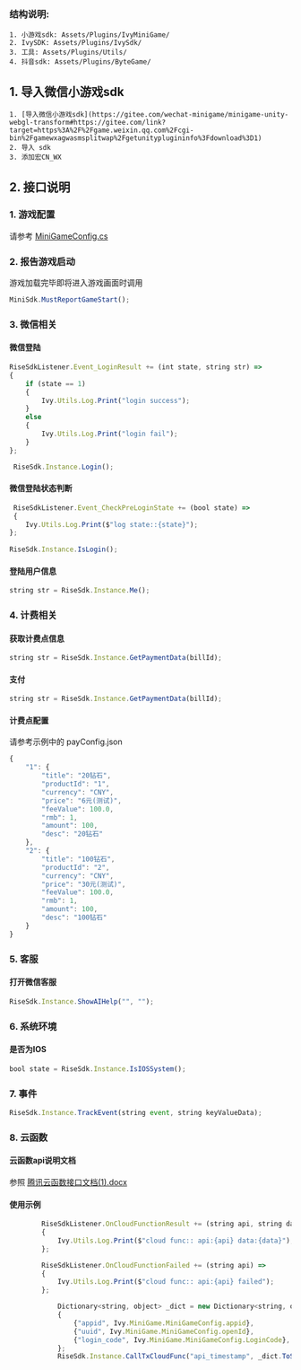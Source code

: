 ### 结构说明:
    1. 小游戏sdk: Assets/Plugins/IvyMiniGame/  
    2. IvySDK: Assets/Plugins/IvySdk/
    3. 工具: Assets/Plugins/Utils/
    4. 抖音sdk: Assets/Plugins/ByteGame/
    
## 1. 导入微信小游戏sdk
    1. [导入微信小游戏sdk](https://gitee.com/wechat-minigame/minigame-unity-webgl-transform#https://gitee.com/link?target=https%3A%2F%2Fgame.weixin.qq.com%2Fcgi-bin%2Fgamewxagwasmsplitwap%2Fgetunityplugininfo%3Fdownload%3D1)
	2. 导入 sdk
	3. 添加宏CN_WX
	
## 2. 接口说明

### 1. 游戏配置
请参考 [MiniGameConfig.cs](Docs/Assets/Plugins/IvyMiniGameAssets/config/MiniGameConfig.cs)

### 2. 报告游戏启动
游戏加载完毕即将进入游戏画面时调用
```javascript
MiniSdk.MustReportGameStart();
```

### 3. 微信相关
#### 微信登陆
```javascript
RiseSdkListener.Event_LoginResult += (int state, string str) =>
{
	if (state == 1)
	{
		Ivy.Utils.Log.Print("login success");
	}
	else
	{
		Ivy.Utils.Log.Print("login fail");
	}
};

 RiseSdk.Instance.Login();
```
#### 微信登陆状态判断
```javascript
 RiseSdkListener.Event_CheckPreLoginState += (bool state) =>
 {
	Ivy.Utils.Log.Print($"log state::{state}");
};
		
RiseSdk.Instance.IsLogin();
```
#### 登陆用户信息
```javascript
string str = RiseSdk.Instance.Me();
```

### 4. 计费相关
#### 获取计费点信息
```javascript
string str = RiseSdk.Instance.GetPaymentData(billId);
```
#### 支付
```javascript
string str = RiseSdk.Instance.GetPaymentData(billId);
```
#### 计费点配置
请参考示例中的 payConfig.json
```javascript
{
    "1": {
        "title": "20钻石",
        "productId": "1",
        "currency": "CNY",
        "price": "6元(测试)",
        "feeValue": 100.0,
        "rmb": 1,
        "amount": 100,
        "desc": "20钻石"
    },
    "2": {
        "title": "100钻石",
        "productId": "2",
        "currency": "CNY",
        "price": "30元(测试)",
        "feeValue": 100.0,
        "rmb": 1,
        "amount": 100,
        "desc": "100钻石"
    }
}
```

### 5. 客服
#### 打开微信客服
```javascript
RiseSdk.Instance.ShowAIHelp("", "");
```

### 6. 系统环境
#### 是否为IOS
```javascript
bool state = RiseSdk.Instance.IsIOSSystem();
```

### 7. 事件
```javascript
RiseSdk.Instance.TrackEvent(string event, string keyValueData);
```


### 8. 云函数
#### 云函数api说明文档
参照 [腾讯云函数接口文档(1).docx](docs/腾讯云函数接口文档(1).docx)

#### 使用示例
```javascript
        RiseSdkListener.OnCloudFunctionResult += (string api, string data) =>
        {
            Ivy.Utils.Log.Print($"cloud func:: api:{api} data:{data}");
        };

        RiseSdkListener.OnCloudFunctionFailed += (string api) =>
        {
            Ivy.Utils.Log.Print($"cloud func:: api:{api} failed");
        };

            Dictionary<string, object> _dict = new Dictionary<string, object>()
            {
                {"appid", Ivy.MiniGame.MiniGameConfig.appid},
                {"uuid", Ivy.MiniGame.MiniGameConfig.openId},
                {"login_code", Ivy.MiniGame.MiniGameConfig.LoginCode},
            };
            RiseSdk.Instance.CallTxCloudFunc("api_timestamp", _dict.ToString());
```
